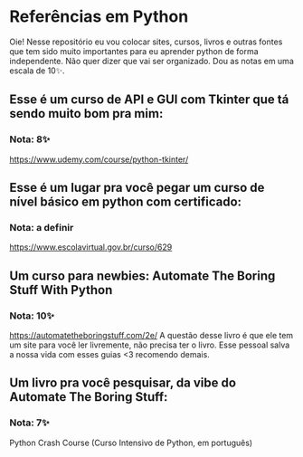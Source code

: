 # Referências em Python
Oie! Nesse repositório eu vou colocar sites, cursos, livros e outras fontes que tem sido muito importantes para eu aprender python de forma independente.
Não quer dizer que vai ser organizado. Dou as notas em uma escala de 10✨.

## Esse é um curso de API e GUI com Tkinter que tá sendo muito bom pra mim:
### Nota: 8✨
https://www.udemy.com/course/python-tkinter/
## Esse é um lugar pra você pegar um curso de nível básico em python com certificado:
### Nota: a definir
https://www.escolavirtual.gov.br/curso/629
## Um curso para newbies: Automate The Boring Stuff With Python
### Nota: 10✨
https://automatetheboringstuff.com/2e/
A questão desse livro é que ele tem um site para você ler livremente, não precisa ter o livro. Esse pessoal salva a nossa vida com esses guias <3 recomendo demais.
## Um livro pra você pesquisar, da vibe do Automate The Boring Stuff:
### Nota: 7✨
Python Crash Course (Curso Intensivo de Python, em português)

